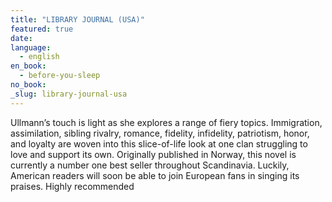 ```yaml
---
title: "LIBRARY JOURNAL (USA)"
featured: true
date:
language:
  - english
en_book:
  - before-you-sleep
no_book:
_slug: library-journal-usa
---
```


Ullmann’s touch is light as she explores a range of fiery topics. Immigration, assimilation, sibling rivalry, romance, fidelity, infidelity, patriotism, honor, and loyalty are woven into this slice-of-life look at one clan struggling to love and support its own. Originally published in Norway, this novel is currently a number one best seller throughout Scandinavia. Luckily, American readers will soon be able to join European fans in singing its praises. Highly recommended


